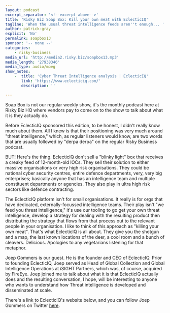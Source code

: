 ```yaml
---
layout: podcast
excerpt_separator: '<!--excerpt-above-->'
title: 'Risky Biz Soap Box: Kill your own meat with EclecticIQ'
tagline: 'When the usual threat intelligence feeds aren''t enough... '
author: patrick-gray
explicit: 'No'
permalink: soapbox13
sponsor: '-- none --'
categories:
    - risky-business
media_url: 'http://media2.risky.biz/soapbox13.mp3'
media_length: '27938346'
media_type: audio/mpeg
show_notes:
    -  title: 'Cyber Threat Intelligence analysis | EclecticIQ'
       link: 'https://www.eclecticiq.com/'
       description: '' 

---
```

Soap Box is not our regular weekly show, it's the monthly podcast here at Risky Biz HQ where vendors pay to come on to the show to talk about what it is they actually do. 

Before EclecticIQ sponsored this edition, to be honest, I didn't really know much about them. All I knew is that their positioning was very much around "threat intelligence," which, as regular listeners would know, are two words that are usually followed by "derpa derpa" on the regular Risky Business podcast.

BUT! Here's the thing. EclecticIQ don't sell a "blinky light" box that receives a creaky feed of 12-month-old IOCs. They sell their solution to either massive organisations or very high risk organisations. They could be national cyber security centres, entire defence departments, very, very big enterprises; basically anyone that has an intelligence team and multiple constituent departments or agencies. They also play in ultra high risk sectors like defence contracting. 

The EclecticIQ platform isn't for small organisations. It really is for orgs that have dedicated, externally-focussed intelligence teams. Their play isn't "we feed you threat intelligence," it's use our tooling to go get your own threat intelligence, develop a strategy for dealing with the resulting product then distributing the strategy that flows from that process out to the relevant people in your organisation. I like to think of this approach as "killing your own meat". That's what EclecticIQ is all about. They give you the shotgun and a map, the last known locations of the deer, a cool room and a bunch of cleavers. Delicious. Apologies to any vegetarians listening for that metaphor.

Joep Gommers is our guest. He is the founder and CEO of EclecticIQ. Prior to founding EclecticIQ, Joep served as Head of Global Collection and Global Intelligence Operations at iSIGHT Partners, which was, of course, acquired by FireEye. Joep joined me to talk about what it is that EclecticIQ actually does and the resulting conversation, I hope, will be interesting to anyone who wants to understand how Threat intelligence is developed and disseminated at scale.

There's a link to EclecticIQ's website below, and you can follow Joep Gommers on Twitter <a href='https://twitter.com/joepgommers'>here</a>.
